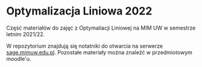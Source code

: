 # Optymalizacja Liniowa 2022

Część materiałów do zajęć z Optymaliacji Liniowej na MIM UW w semestrze letnim 2021/22.

W repozytorium znajdują się notatniki do otwarcia na serwerze [sage.mimuw.edu.pl](sage.mimuw.edu.pl). Pozostałe materiały można znaleźć w przedmiotowym moodle'u.
